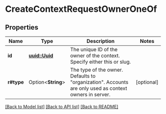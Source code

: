# CreateContextRequestOwnerOneOf

## Properties

Name | Type | Description | Notes
------------ | ------------- | ------------- | -------------
**id** | [**uuid::Uuid**](uuid::Uuid.md) | The unique ID of the owner of the context. Specify either this or slug. | 
**r#type** | Option<**String**> | The type of the owner. Defaults to \"organization\". Accounts are only used as context owners in server. | [optional]

[[Back to Model list]](../README.md#documentation-for-models) [[Back to API list]](../README.md#documentation-for-api-endpoints) [[Back to README]](../README.md)


